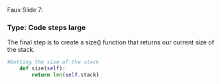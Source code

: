 Faux Slide 7:

### Type: Code steps large ###

The final step is to create a size() function that returns our current size of the stack.

```python
#Getting the size of the stack
    def size(self):
        return len(self.stack)
````
